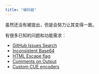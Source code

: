 ```yaml
---
title: "编码器"
---
```


虽然还没有被提出，但是会努力让其变得一致。

有很多已知的问题和功能需求：

- [GitHub Issues Search](https://github.com/cue-lang/cue/search?q=encoder&type=issues)
- [Inconsistent Base64](https://github.com/cue-lang/cue/issues/1253)
- [HTML Escape flag](https://github.com/cue-lang/cue/issues/1243)
- [Comments on Output](https://github.com/cue-lang/cue/issues/1180)
- [Custom CUE encoders](https://github.com/cue-lang/cue/issues/377)

